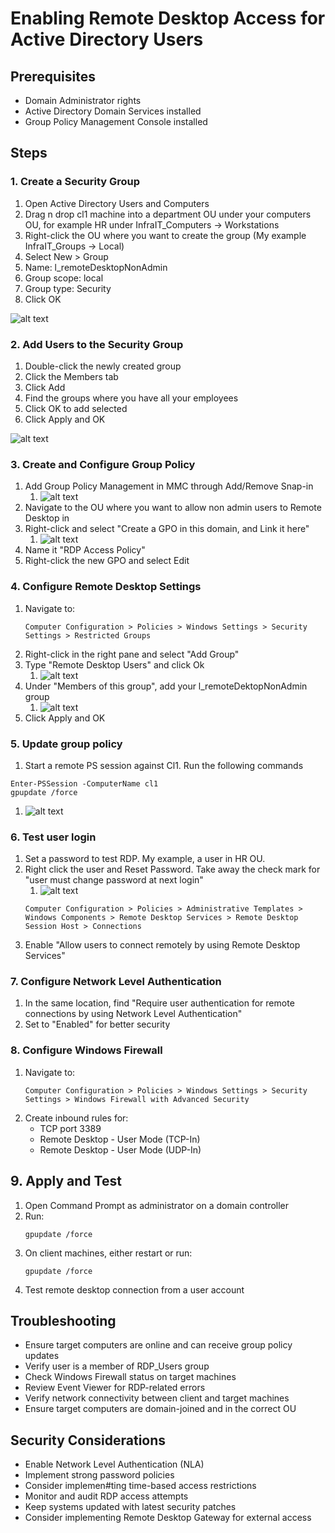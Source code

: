 # Enabling Remote Desktop Access for Active Directory Users

## Prerequisites
- Domain Administrator rights
- Active Directory Domain Services installed
- Group Policy Management Console installed

## Steps

### 1. Create a Security Group
1. Open Active Directory Users and Computers
2. Drag n drop cl1 machine into a department OU under your computers OU, for example HR under InfraIT_Computers -> Workstations
3. Right-click the OU where you want to create the group (My example InfraIT_Groups -> Local)
4. Select New > Group
5. Name: l_remoteDesktopNonAdmin
6. Group scope: local
7. Group type: Security
8. Click OK

![alt text](01-NewLocalGroup.png)

### 2. Add Users to the Security Group
1. Double-click the newly created group
2. Click the Members tab
3. Click Add
4. Find the groups where you have all your employees
5. Click OK to add selected
6. Click Apply and OK

![alt text](02-NewLocalGroup.png)

### 3. Create and Configure Group Policy
1. Add Group Policy Management in MMC through Add/Remove Snap-in
   1. ![alt text](gpSnapIn.png)
2. Navigate to the OU where you want to allow non admin users to Remote Desktop in
3. Right-click and select "Create a GPO in this domain, and Link it here"
   1. ![alt text](createGP.png)
4. Name it "RDP Access Policy"
5. Right-click the new GPO and select Edit

### 4. Configure Remote Desktop Settings
1. Navigate to:
   ```
   Computer Configuration > Policies > Windows Settings > Security Settings > Restricted Groups
   ```
2. Right-click in the right pane and select "Add Group"
3. Type "Remote Desktop Users" and click Ok
   1. ![alt text](remoteDesktopGroup.png)
4. Under "Members of this group", add your l_remoteDektopNonAdmin group
   1. ![alt text](MembersOfGroup.png)
5. Click Apply and OK

### 5. Update group policy
1. Start a remote PS session against Cl1. Run the following commands
```
Enter-PSSession -ComputerName cl1
gpupdate /force
```
   1. ![alt text](PSRemote.png)

### 6. Test user login
1. Set a password to test RDP. My example, a user in HR OU.
2. Right click the user and Reset Password. Take away the check mark for "user must change password at next login"
   1. ![alt text](ResetPassword.png)
   ```
   Computer Configuration > Policies > Administrative Templates > Windows Components > Remote Desktop Services > Remote Desktop Session Host > Connections
   ```
3. Enable "Allow users to connect remotely by using Remote Desktop Services"

### 7. Configure Network Level Authentication
1. In the same location, find "Require user authentication for remote connections by using Network Level Authentication"
2. Set to "Enabled" for better security

### 8. Configure Windows Firewall
1. Navigate to:
   ```
   Computer Configuration > Policies > Windows Settings > Security Settings > Windows Firewall with Advanced Security
   ```
2. Create inbound rules for:
   - TCP port 3389
   - Remote Desktop - User Mode (TCP-In)
   - Remote Desktop - User Mode (UDP-In)

## 9. Apply and Test
1. Open Command Prompt as administrator on a domain controller
2. Run:
   ```
   gpupdate /force
   ```
3. On client machines, either restart or run:
   ```
   gpupdate /force
   ```
4. Test remote desktop connection from a user account

## Troubleshooting
- Ensure target computers are online and can receive group policy updates
- Verify user is a member of RDP_Users group
- Check Windows Firewall status on target machines
- Review Event Viewer for RDP-related errors
- Verify network connectivity between client and target machines
- Ensure target computers are domain-joined and in the correct OU

## Security Considerations
- Enable Network Level Authentication (NLA)
- Implement strong password policies
- Consider implemen#ting time-based access restrictions
- Monitor and audit RDP access attempts
- Keep systems updated with latest security patches
- Consider implementing Remote Desktop Gateway for external access